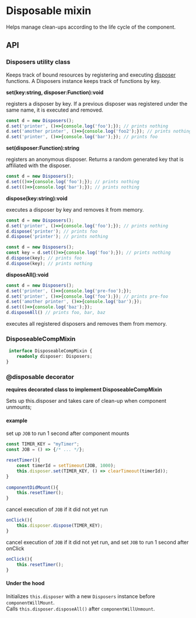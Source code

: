 # Disposable mixin

Helps manage clean-ups according to the life cycle of the component. 

## API
  
### Disposers utility class

Keeps track of bound resources by registering and executing [disposer](https://en.wikipedia.org/wiki/Dispose_pattern) functions.
A Disposers instance keeps track of functions by key.

**set(key:string, disposer:Function):void**

registers a disposer by key. If a previous disposer was registered under the same name, it is executed and removed.

```ts
const d = new Disposers();
d.set('printer', ()=>{console.log('foo');}); // prints nothing
d.set('amother printer', ()=>{console.log('foo2');}); // prints nothing
d.set('printer', ()=>{console.log('bar');}); // prints foo
```
**set(disposer:Function):string**

registers an anonymous disposer. Returns a random generated key that is affiliated with the disposer.

```ts
const d = new Disposers();
d.set(()=>{console.log('foo');}); // prints nothing
d.set(()=>{console.log('bar');}); // prints nothing
```

**dispose(key:string):void**

executes a disposer by key and removes it from memory.
```ts
const d = new Disposers();
d.set('printer', ()=>{console.log('foo');}); // prints nothing
d.dispose('printer'); // prints foo
d.dispose('printer'); // prints nothing
```
```ts
const d = new Disposers();
const key = d.set(()=>{console.log('foo');}); // prints nothing
d.dispose(key); // prints foo
d.dispose(key); // prints nothing
```
**disposeAll():void**
```ts
const d = new Disposers();
d.set('printer', ()=>{console.log('pre-foo');});
d.set('printer', ()=>{console.log('foo');}); // prints pre-foo
d.set('amother printer', ()=>{console.log('bar');}); 
d.set(()=>{console.log('baz');});
d.disposeAll() // prints foo, bar, baz
```

executes all registered disposers and removes them from memory.


### DisposeableCompMixin
```ts
 interface DisposeableCompMixin {
    readonly disposer: Disposers;
}
```

### @disposable decorator
**requires decorated class to implement DisposeableCompMixin**

Sets up this.disposer and takes care of clean-up when component unmounts;

#### example

set up `JOB` to run 1 second after component mounts

```ts
const TIMER_KEY = "myTimer";
const JOB = () => {/* ... */};

resetTimer(){
	const timerId = setTimeout(JOB, 1000);
	this.disposer.set(TIMER_KEY, () => clearTimeout(timerId));
}
 
componentDidMount(){
    this.resetTimer();
}
```

cancel execution of `JOB` if it did not yet run
```ts
onClick(){
	this.disposer.dispose(TIMER_KEY);
}
```

cancel execution of `JOB` if it did not yet run, and set `JOB` to run 1 second after onClick
```ts
onClick(){
	this.resetTimer();
}
```


#### Under the hood
Initializes `this.disposer` with a new `Disposers` instance before `componentWillMount`.  
Calls `this.disposer.disposeAll()` after `componentWillUnmount`.

